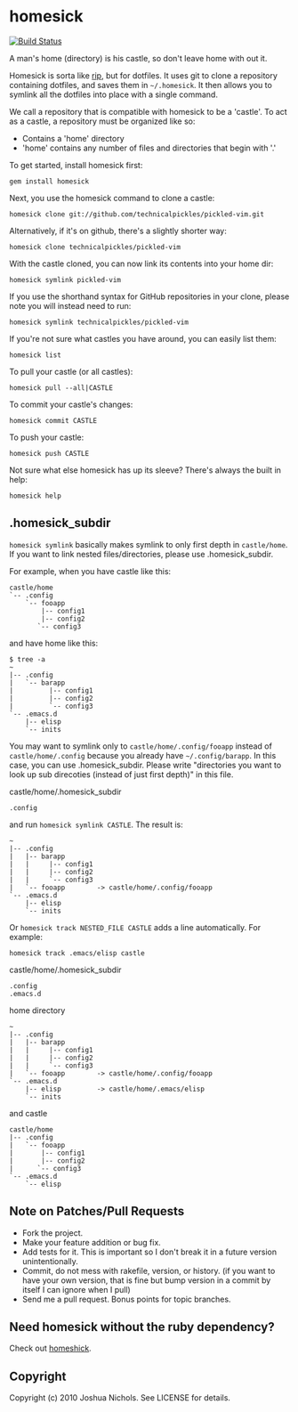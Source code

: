 # homesick

[![Build Status](https://travis-ci.org/technicalpickles/homesick.png?branch=master)](https://travis-ci.org/technicalpickles/homesick)

A man's home (directory) is his castle, so don't leave home with out it.

Homesick is sorta like [rip](http://github.com/defunkt/rip), but for dotfiles. It uses git to clone a repository containing dotfiles, and saves them in `~/.homesick`. It then allows you to symlink all the dotfiles into place with a single command.

We call a repository that is compatible with homesick to be a 'castle'. To act as a castle, a repository must be organized like so:

* Contains a 'home' directory
* 'home' contains any number of files and directories that begin with '.'

To get started, install homesick first:

    gem install homesick

Next, you use the homesick command to clone a castle:

    homesick clone git://github.com/technicalpickles/pickled-vim.git

Alternatively, if it's on github, there's a slightly shorter way:

    homesick clone technicalpickles/pickled-vim

With the castle cloned, you can now link its contents into your home dir:

    homesick symlink pickled-vim

If you use the shorthand syntax for GitHub repositories in your clone, please note you will instead need to run:

    homesick symlink technicalpickles/pickled-vim

If you're not sure what castles you have around, you can easily list them:

    homesick list

To pull your castle (or all castles):

    homesick pull --all|CASTLE

To commit your castle's changes:

    homesick commit CASTLE

To push your castle:

    homesick push CASTLE

Not sure what else homesick has up its sleeve? There's always the built in help:

    homesick help

## .homesick_subdir

`homesick symlink` basically makes symlink to only first depth in `castle/home`. If you want to link nested files/directories, please use .homesick_subdir.

For example, when you have castle like this:

    castle/home
    `-- .config
        `-- fooapp
            |-- config1
            |-- config2
           `-- config3

and have home like this:

    $ tree -a
	~
	|-- .config
	|   `-- barapp
	|         |-- config1
	|         |-- config2
	|         `-- config3
	`-- .emacs.d
	    |-- elisp
		`-- inits

You may want to symlink only to `castle/home/.config/fooapp` instead of `castle/home/.config` because you already have `~/.config/barapp`. In this case, you can use .homesick_subdir. Please write "directories you want to look up sub direcoties (instead of just first depth)" in this file.

castle/home/.homesick_subdir

    .config

and run `homesick symlink CASTLE`. The result is:

	~
	|-- .config
	|   |-- barapp
	|   |     |-- config1
	|   |     |-- config2
	|   |     `-- config3
	|   `-- fooapp        -> castle/home/.config/fooapp
	`-- .emacs.d
	    |-- elisp
		`-- inits

Or `homesick track NESTED_FILE CASTLE` adds a line automatically. For example:

    homesick track .emacs/elisp castle

castle/home/.homesick_subdir

    .config
	.emacs.d

home directory

	~
	|-- .config
	|   |-- barapp
	|   |     |-- config1
	|   |     |-- config2
	|   |     `-- config3
	|   `-- fooapp        -> castle/home/.config/fooapp
	`-- .emacs.d
	    |-- elisp         -> castle/home/.emacs/elisp
		`-- inits

and castle

    castle/home
    |-- .config
    |   `-- fooapp
    |       |-- config1
    |       |-- config2
    |      `-- config3
	`-- .emacs.d
	    `-- elisp

## Note on Patches/Pull Requests
 
* Fork the project.
* Make your feature addition or bug fix.
* Add tests for it. This is important so I don't break it in a future version unintentionally.
* Commit, do not mess with rakefile, version, or history.  (if you want to have your own version, that is fine but bump version in a commit by itself I can ignore when I pull)
* Send me a pull request. Bonus points for topic branches.

## Need homesick without the ruby dependency?

Check out [homeshick](https://github.com/andsens/homeshick).

## Copyright

Copyright (c) 2010 Joshua Nichols. See LICENSE for details.
